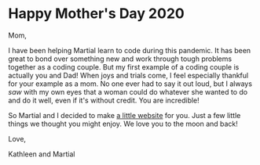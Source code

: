# Happy Mother's Day 2020

Mom,

I have been helping Martial learn to code during this pandemic. It has been great to bond over something new and work through tough problems together as a coding couple. But my first example of a coding couple is actually you and Dad! When joys and trials come, I feel especially thankful for your example as a mom. No one ever had to say it out loud, but I always _saw_ with my own eyes that a woman could do whatever she wanted to do and do it well, even if it's without credit. You are incredible!

So Martial and I decided to make [a little website](https://kathleengraham.github.io/mothersday/) for you. Just a few little things we thought you might enjoy. We love you to the moon and back!

Love,

Kathleen and Martial